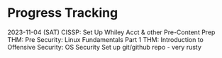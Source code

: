 # Progress Tracking

<!--
2024-01-31 (TUE)

2024-01-30 (MON)

2024-01-29 (SUN)

2024-01-28 (SAT)

2024-01-27 (FRI)

2024-01-26 (THU)

2024-01-25 (WED)

2024-01-24 (TUE)

2024-01-23 (MON)

2024-01-22 (SUN)

2024-01-21 (SAT)

2024-01-20 (FRI)

2024-01-19 (THU)

2024-01-18 (WED)

2024-01-17 (TUE)

2024-01-16 (MON)

2024-01-15 (SUN)

2024-01-14 (SAT)

2024-01-13 (FRI)

2024-01-12 (THU)

2024-01-11 (WED)

2024-01-10 (TUE)

2024-01-09 (MON)

2024-01-08 (SUN)

2024-01-07 (SAT)

2024-01-06 (FRI)

2024-01-05 (THU)

2024-01-04 (WED)

2024-01-03 (TUE)

2024-01-02 (MON)

2024-01-01 (SUN)

2023-12-31 (SUN)

2023-12-30 (SAT)

2023-12-29 (FRI)

2023-12-28 (THU)

2023-12-27 (WED)

2023-12-26 (TUE)

2023-12-25 (MON)

2023-12-24 (SUN)

2023-12-23 (SAT)

2023-12-22 (FRI)

2023-12-21 (THU)

2023-12-20 (WED)

2023-12-19 (TUE)

2023-12-18 (MON)

2023-12-17 (SUN)

2023-12-16 (SAT)

2023-12-15 (FRI)

2023-12-14 (THU)

2023-12-13 (WED)

2023-12-12 (TUE)

2023-12-11 (MON)

2023-12-10 (SUN)

2023-12-09 (SAT)

2023-12-08 (FRI)

2023-12-07 (THU)

2023-12-06 (WED)

2023-12-05 (TUE)

2023-12-04 (MON)

2023-12-03 (SUN)

2023-12-02 (SAT)

2023-12-01 (FRI)

2024-01-31 (TUE)

2023-11-30 (THU)

2023-11-29 (WED)

2023-11-28 (TUE)

2023-11-27 (MON)

2023-11-26 (SUN)

2023-11-25 (SAT)

2023-11-24 (FRI)

2023-11-23 (THU)

2023-11-22 (WED)

2023-11-21 (TUE)

2023-11-20 (MON)

2023-11-19 (SUN)

2023-11-18 (SAT)

2023-11-17 (FRI)

2023-11-16 (THU)

2023-11-15 (WED)

2023-11-14 (TUE)

2023-11-13 (MON)

2023-11-12 (SUN)

2023-11-11 (SAT)

2023-11-10 (FRI)

2023-11-09 (THU)

2023-11-08 (WED)

2023-11-07 (TUE)

2023-11-06 (MON) 

2023-11-05 (SUN) 

-->

2023-11-04 (SAT) 
    CISSP: Set Up Whiley Acct & other Pre-Content Prep
    THM: Pre Security: Linux Fundamentals Part 1
    THM: Introduction to Offensive Security: OS Security
    Set up git/github repo - very rusty

